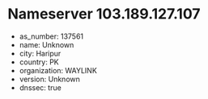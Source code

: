 # Nameserver 103.189.127.107

* as_number: 137561
* name: Unknown
* city: Haripur
* country: PK
* organization: WAYLINK
* version: Unknown
* dnssec: true
